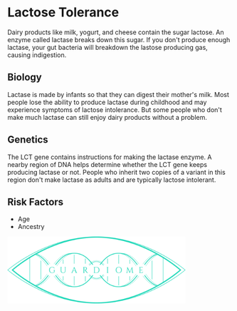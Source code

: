 # Lactose Tolerance

Dairy products like milk, yogurt, and cheese contain the sugar lactose. An enzyme called lactase breaks down this sugar. If you don't produce enough lactase, your gut bacteria will breakdown the lastose producing gas, causing indigestion.

## Biology

Lactase is made by infants so that they can digest their mother's milk. Most people lose the ability to produce lactase during childhood and may experience symptoms of lactose intolerance. But some people who don't make much lactase can still enjoy dairy products without a problem.

## Genetics

The LCT gene contains instructions for making the lactase enzyme. A nearby region of DNA helps determine whether the LCT gene keeps producing lactase or not. People who inherit two copies of a variant in this region don't make lactase as adults and are typically lactose intolerant.

## Risk Factors

 * Age
 * Ancestry


<div>
    <img src="./media/guardiome-logo.png" align="center" width=400 height=150>
</div>
